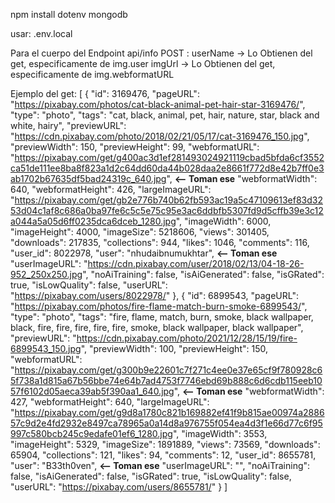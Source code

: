 npm install dotenv mongodb

usar: .env.local

Para el cuerpo del Endpoint api/info POST :
    userName -> Lo Obtienen del get, especificamente de img.user
    imgUrl -> Lo Obtienen del get, especificamente de img.webformatURL

Ejemplo del get:
    [
        {
            "id": 3169476,
            "pageURL": "https://pixabay.com/photos/cat-black-animal-pet-hair-star-3169476/",
            "type": "photo",
            "tags": "cat, black, animal, pet, hair, nature, star, black and white, hairy",
            "previewURL": "https://cdn.pixabay.com/photo/2018/02/21/05/17/cat-3169476_150.jpg",
            "previewWidth": 150,
            "previewHeight": 99,
            "webformatURL": "https://pixabay.com/get/g400ac3d1ef281493024921119cbad5bfda6cf3552ca51de111ee8ba8f823a1d2c64dd60da44b028daa2e8661f772d8e42b7ff0e3ab1702b67635df5bad24319c_640.jpg", **<-- Toman ese**
            "webformatWidth": 640,
            "webformatHeight": 426,
            "largeImageURL": "https://pixabay.com/get/gb2e776b740b62fb593ac19a5c47109613ef83d3253d04c1af8c686a0ba97fe6c5c5e75c95e3ac6ddbfb5307fd9d5cffb39e3c12a044a5a05d6ff0235dca6dceb_1280.jpg",
            "imageWidth": 6000,
            "imageHeight": 4000,
            "imageSize": 5218606,
            "views": 301405,
            "downloads": 217835,
            "collections": 944,
            "likes": 1046,
            "comments": 116,
            "user_id": 8022978,
            "user": "nhudaibnumukhtar",  **<-- Toman ese**
            "userImageURL": "https://cdn.pixabay.com/user/2018/02/13/04-18-26-952_250x250.jpg",
            "noAiTraining": false,
            "isAiGenerated": false,
            "isGRated": true,
            "isLowQuality": false,
            "userURL": "https://pixabay.com/users/8022978/"
        },
        {
            "id": 6899543,
            "pageURL": "https://pixabay.com/photos/fire-flame-match-burn-smoke-6899543/",
            "type": "photo",
            "tags": "fire, flame, match, burn, smoke, black wallpaper, black, fire, fire, fire, fire, fire, smoke, black wallpaper, black wallpaper",
            "previewURL": "https://cdn.pixabay.com/photo/2021/12/28/15/19/fire-6899543_150.jpg",
            "previewWidth": 100,
            "previewHeight": 150,
            "webformatURL": "https://pixabay.com/get/g300b9e22601c7f271c4ee0e37e65cf9f780928c65f738a1d815a67b56bbe74e64b7ad4753f7746ebd69b888c6d6cdb115eeb1057f6102d05aeca39ab5f390aa1_640.jpg",  **<-- Toman ese**
            "webformatWidth": 427,
            "webformatHeight": 640,
            "largeImageURL": "https://pixabay.com/get/g9d8a1780c821b169882ef41f9b815ae00974a288657c9d2e4fd2932e8497ca78965a0a14d8a976755f054ea4d3f1e66d77c6f95997c580bcb245c9edafe01ef6_1280.jpg",
            "imageWidth": 3553,
            "imageHeight": 5329,
            "imageSize": 1891889,
            "views": 73569,
            "downloads": 65904,
            "collections": 121,
            "likes": 94,
            "comments": 12,
            "user_id": 8655781,
            "user": "B33th0ven",  **<-- Toman ese**
            "userImageURL": "",
            "noAiTraining": false,
            "isAiGenerated": false,
            "isGRated": true,
            "isLowQuality": false,
            "userURL": "https://pixabay.com/users/8655781/"
        }
]